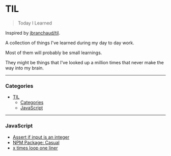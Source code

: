 # TIL

> Today I Learned

Inspired by [jbranchaud/til](https://github.com/jbranchaud/til).

A collection of things I've learned during my day to day work.

Most of them will probably be small learnings.

They might be things that I've looked up a million times that never make the way into my brain.

---

### Categories

- [TIL](#til)
    - [Categories](#categories)
    - [JavaScript](#javascript)

---

### JavaScript

- [Assert if input is an integer](javascript/assert-is-integer.md)
- [NPM Package: Casual](javascript/npm-package-casual.md)
- [x times loop one liner](javascript/x-times-loop-one-liner.md)
